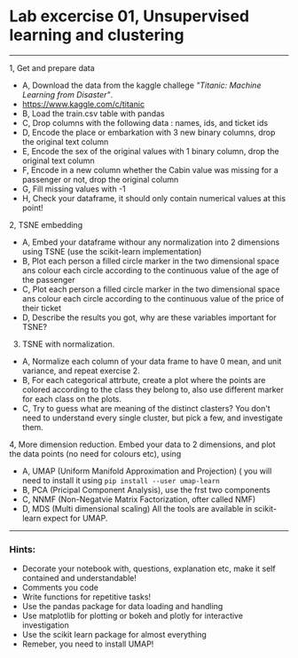 # Lab excercise 01, Unsupervised learning and clustering


---



1, Get and prepare data
* A, Download the data from the kaggle challege *"Titanic: Machine Learning from Disaster"*.
* https://www.kaggle.com/c/titanic
* B, Load the train.csv table with pandas
* C, Drop columns with the following data : names, ids, and ticket ids
* D, Encode the place or embarkation with 3 new binary columns, drop the original text column
* E, Encode the sex of the original values with 1 binary column, drop the original text column
* F, Encode in a new column whether the Cabin value was missing for a passenger or not, drop the original column
* G, Fill missing values with -1
* H, Check your dataframe, it should only contain numerical values at this point!

2, TSNE embedding
* A, Embed your dataframe withour any normalization into 2 dimensions using TSNE (use the scikit-learn implementation)
* B, Plot each person a filled circle marker in the two dimensional space ans colour each circle according to the continuous value of the age of the passenger
* C, Plot each person a filled circle marker in the two dimensional space ans colour each circle according to the continuous value of the price of their ticket
* D, Describe the results you got, why are these variables important for TSNE?


3. TSNE with normalization.
* A, Normalize each column of your data frame to have 0 mean, and unit variance, and repeat exercise 2.
* B, For each categorical attrbute, create a plot where the points are colored according to the class they belong to, also use different marker for each class on the plots.
* C, Try to guess what are meaning of the distinct clasters? You don't need to understand every single cluster, but pick a few, and investigate them.

4, More dimension reduction. Embed your data to 2 dimensions, and plot the data points (no need for colours etc), using
* A, UMAP (Uniform Manifold Approximation and Projection) ( you will need to install it using `pip install --user umap-learn`
* B, PCA (Pricipal Component Analysis), use the frst two components
* C, NNMF (Non-Negatvie Matrix Factorization, ofter called NMF)
* D, MDS (Multi dimensional scaling)
All the tools are available in scikit-learn expect for UMAP.



---

### Hints:

* Decorate your notebook with, questions, explanation etc, make it self contained and understandable!
* Comments you code
* Write functions for repetitive tasks!
* Use the pandas package for data loading and handling
* Use matplotlib for plotting or bokeh and plotly for interactive investigation
* Use the scikit learn package for almost everything
* Remeber, you need to install UMAP!






